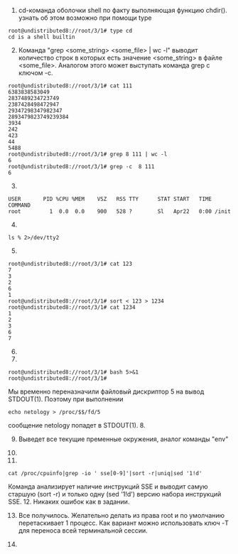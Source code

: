 1. cd-команда оболочки shell по факту выполняющая функцию chdir(). узнать об этом возможно при помощи type
```
root@undistributed8://root/3/1# type cd
cd is a shell builtin
```
2. Команда "grep <some_string> <some_file> | wc -l" выводит количество строк в которых есть значение <some_string> в файле <some_file>. Аналогом этого может выступать команда grep c ключом -с.
```
root@undistributed8://root/3/1# cat 111
6383838583049
2837489234723749
2387428498472947
29347298347982347
2893479823749239384
3934
242
423
44
5488
root@undistributed8://root/3/1# grep 8 111 | wc -l
6
root@undistributed8://root/3/1# grep -c  8 111
6
```
3. 
```
USER       PID %CPU %MEM    VSZ   RSS TTY      STAT START   TIME COMMAND
root         1  0.0  0.0    900   528 ?        Sl   Apr22   0:00 /init
```
4.
```
ls % 2>/dev/tty2
```
5.
```
root@undistributed8://root/3/1# cat 123
7
3
2
6
1
root@undistributed8://root/3/1# sort < 123 > 1234
root@undistributed8://root/3/1# cat 1234
1
2
3
6
7
```
6.

7.
```
root@undistributed8://root/3/1# bash 5>&1
root@undistributed8://root/3/1#
```
Мы временно переназначили файловый дискриптор 5 на вывод STDOUT(1). Поэтому при выполнении
```
echo netology > /proc/$$/fd/5
```
сообщение netology попадет в STDOUT(1).
8. 

9. Выведет все текущие пременные окружения, аналог команды "env"
10.

11.
```
cat /proc/cpuinfo|grep -io ' sse[0-9]'|sort -r|uniq|sed '1!d'
```
Команда анализирует наличие инструкций SSE и выводит самую старшую (sort -r) и только одну (sed '1!d') версию набора инструкций SSE. 
12. Никаких ошибок как в задании.

13. Все получилось. Желательно делать из права root и по умолчанию перетаскивает 1 процесс. Как вариант можно использовать ключ -T для переноса всей терминальной сессии.

14.
